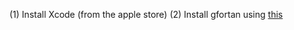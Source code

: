 
   (1) Install Xcode (from the apple store)
   (2) Install gfortan using [this](https://github.com/fxcoudert/gfortran-for-macOS/releases)
